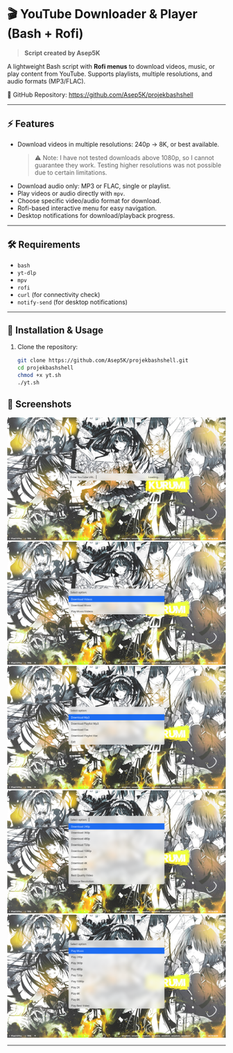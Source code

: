 # 🎬 YouTube Downloader & Player (Bash + Rofi)  

> **Script created by Asep5K**


A lightweight Bash script with **Rofi menus** to download videos, music, or play content from YouTube. Supports playlists, multiple resolutions, and audio formats (MP3/FLAC).  

🔗 GitHub Repository: https://github.com/Asep5K/projekbashshell

---

## ⚡ Features  

- Download videos in multiple resolutions: 240p → 8K, or best available.  
  > ⚠️ Note: I have not tested downloads above 1080p, so I cannot guarantee they work. Testing higher resolutions was not possible due to certain limitations.  
- Download audio only: MP3 or FLAC, single or playlist.  
- Play videos or audio directly with `mpv`.  
- Choose specific video/audio format for download.  
- Rofi-based interactive menu for easy navigation.  
- Desktop notifications for download/playback progress.  

---

## 🛠️ Requirements  

- `bash`  
- `yt-dlp`  
- `mpv`  
- `rofi`  
- `curl` (for connectivity check)  
- `notify-send` (for desktop notifications)  

---

## 🚀 Installation & Usage

1. Clone the repository:
   ```bash
   git clone https://github.com/Asep5K/projekbashshell.git
   cd projekbashshell
   chmod +x yt.sh
   ./yt.sh
   ```


## 📸 Screenshots

![](./screenshot/Url.png)  
![](./screenshot/Option.png)  
![](./screenshot/Music.png)  
![](./screenshot/Download.png)  
![](./screenshot/Play.png)  

---